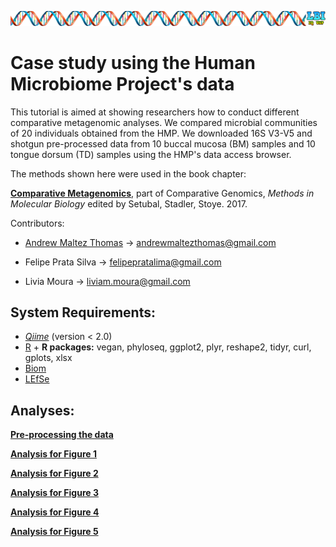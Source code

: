 ![](LBI-header-grande.png)

# Case study using the Human Microbiome Project's data
This tutorial is aimed at showing researchers how to conduct different comparative metagenomic analyses. We compared microbial communities of 20 individuals obtained from the HMP. We downloaded 16S V3-V5 and shotgun pre-processed data from 10 buccal mucosa (BM) samples and 10 tongue dorsum (TD) samples using the HMP's data access browser.

The methods shown here were used in the book chapter:

[**Comparative Metagenomics**](https://link.springer.com/protocol/10.1007%2F978-1-4939-7463-4_8), part of Comparative Genomics, _Methods in Molecular Biology_ edited by Setubal, Stadler, Stoye. 2017.

Contributors:

* [Andrew Maltez Thomas](http://andrewmaltezthomas.wordpress.com) -> andrewmaltezthomas@gmail.com

* Felipe Prata Silva -> felipepratalima@gmail.com

* Livia Moura -> liviam.moura@gmail.com

## System Requirements:
* [_Qiime_](http://qiime.org) (version < 2.0)
* [R](https://www.r-project.org) + **R packages:** vegan, phyloseq, ggplot2, plyr, reshape2, tidyr, curl, gplots, xlsx
* [Biom](http://biom-format.org/index.html)
* [LEfSe](https://bitbucket.org/biobakery/biobakery/wiki/lefse#rst-header-lefse-brew-docker-vm)

## Analyses:

[**Pre-processing the data**](https://github.com/andrewmaltezthomas/comparativemetagenomics/blob/master/preprocess.md)

[**Analysis for Figure 1**](https://github.com/andrewmaltezthomas/comparativemetagenomics/blob/master/figure1.md)

[**Analysis for Figure 2**](https://github.com/andrewmaltezthomas/comparativemetagenomics/blob/master/figure2.md)

[**Analysis for Figure 3**](https://github.com/andrewmaltezthomas/comparativemetagenomics/blob/master/figure3.md)

[**Analysis for Figure 4**](https://github.com/andrewmaltezthomas/comparativemetagenomics/blob/master/figure4.md)

[**Analysis for Figure 5**](https://github.com/andrewmaltezthomas/comparativemetagenomics/blob/master/figure5.md)
